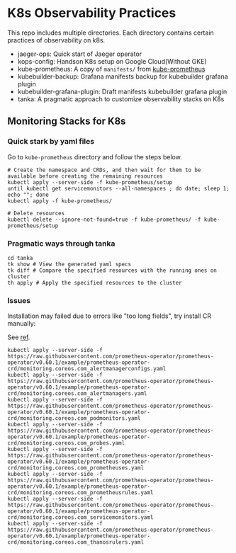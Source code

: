 # K8s Observability Practices

This repo includes multiple directories. Each directory contains certain practices of observability on k8s.

- jaeger-ops: Quick start of Jaeger operator
- kops-config: Handson K8s setup on Google Cloud(Without GKE)
- kube-prometheus: A copy of `manifests/` from [kube-prometheus](https://github.com/prometheus-operator/kube-prometheus#quickstart)
- kubebuilder-backup: Grafana manifests backup for kubebuilder grafana plugin
- kubebuilder-grafana-plugin: Draft manifests kubebuilder grafana plugin
- tanka: A pragmatic approach to customize observability stacks on K8s

## Monitoring Stacks for K8s

### Quick stark by yaml files

Go to `kube-prometheus` directory and follow the steps below.

```
# Create the namespace and CRDs, and then wait for them to be available before creating the remaining resources
kubectl apply --server-side -f kube-prometheus/setup
until kubectl get servicemonitors --all-namespaces ; do date; sleep 1; echo ""; done
kubectl apply -f kube-prometheus/
```

```
# Delete resources
kubectl delete --ignore-not-found=true -f kube-prometheus/ -f kube-prometheus/setup
```

### Pragmatic ways through tanka

```shell
cd tanka
tk show # View the generated yaml specs
tk diff # Compare the specified resources with the running ones on cluster
th apply # Apply the specified resources to the cluster
```

### Issues

Installation may failed due to errors like "too long fields", try install CR manually:

See [ref](https://github.com/prometheus-community/helm-charts/issues/1500#issuecomment-1157511849).

```shell
kubectl apply --server-side -f https://raw.githubusercontent.com/prometheus-operator/prometheus-operator/v0.60.1/example/prometheus-operator-crd/monitoring.coreos.com_alertmanagerconfigs.yaml
kubectl apply --server-side -f https://raw.githubusercontent.com/prometheus-operator/prometheus-operator/v0.60.1/example/prometheus-operator-crd/monitoring.coreos.com_alertmanagers.yaml
kubectl apply --server-side -f https://raw.githubusercontent.com/prometheus-operator/prometheus-operator/v0.60.1/example/prometheus-operator-crd/monitoring.coreos.com_podmonitors.yaml
kubectl apply --server-side -f https://raw.githubusercontent.com/prometheus-operator/prometheus-operator/v0.60.1/example/prometheus-operator-crd/monitoring.coreos.com_probes.yaml
kubectl apply --server-side -f https://raw.githubusercontent.com/prometheus-operator/prometheus-operator/v0.60.1/example/prometheus-operator-crd/monitoring.coreos.com_prometheuses.yaml
kubectl apply --server-side -f https://raw.githubusercontent.com/prometheus-operator/prometheus-operator/v0.60.1/example/prometheus-operator-crd/monitoring.coreos.com_prometheusrules.yaml
kubectl apply --server-side -f https://raw.githubusercontent.com/prometheus-operator/prometheus-operator/v0.60.1/example/prometheus-operator-crd/monitoring.coreos.com_servicemonitors.yaml
kubectl apply --server-side -f https://raw.githubusercontent.com/prometheus-operator/prometheus-operator/v0.60.1/example/prometheus-operator-crd/monitoring.coreos.com_thanosrulers.yaml
```
